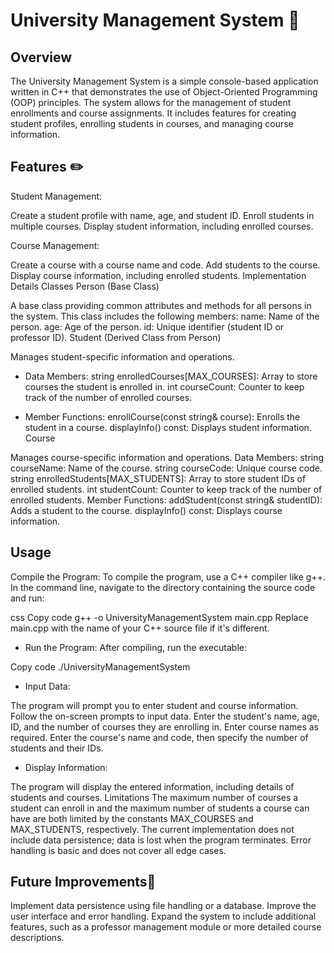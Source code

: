 # University Management System 🏫
## Overview
The University Management System is a simple console-based application written in C++ that demonstrates the use of Object-Oriented Programming (OOP) principles. The system allows for the management of student enrollments and course assignments. It includes features for creating student profiles, enrolling students in courses, and managing course information.

## Features ✏️
Student Management:

Create a student profile with name, age, and student ID.
Enroll students in multiple courses.
Display student information, including enrolled courses.

Course Management:

Create a course with a course name and code.
Add students to the course.
Display course information, including enrolled students.
Implementation Details
Classes
Person (Base Class)

A base class providing common attributes and methods for all persons in the system. This class includes the following members:
name: Name of the person.
age: Age of the person.
id: Unique identifier (student ID or professor ID).
Student (Derived Class from Person)

Manages student-specific information and operations.

* Data Members:
string enrolledCourses[MAX_COURSES]: Array to store courses the student is enrolled in.
int courseCount: Counter to keep track of the number of enrolled courses.

* Member Functions:
enrollCourse(const string& course): Enrolls the student in a course.
displayInfo() const: Displays student information.
Course

Manages course-specific information and operations.
Data Members:
string courseName: Name of the course.
string courseCode: Unique course code.
string enrolledStudents[MAX_STUDENTS]: Array to store student IDs of enrolled students.
int studentCount: Counter to keep track of the number of enrolled students.
Member Functions:
addStudent(const string& studentID): Adds a student to the course.
displayInfo() const: Displays course information.

## Usage 
Compile the Program:
To compile the program, use a C++ compiler like g++. In the command line, navigate to the directory containing the source code and run:

css
Copy code
g++ -o UniversityManagementSystem main.cpp
Replace main.cpp with the name of your C++ source file if it's different.

* Run the Program:
After compiling, run the executable:

Copy code
./UniversityManagementSystem

* Input Data:

The program will prompt you to enter student and course information. Follow the on-screen prompts to input data.
Enter the student's name, age, ID, and the number of courses they are enrolling in.
Enter course names as required.
Enter the course's name and code, then specify the number of students and their IDs.

* Display Information:

The program will display the entered information, including details of students and courses.
Limitations
The maximum number of courses a student can enroll in and the maximum number of students a course can have are both limited by the constants MAX_COURSES and MAX_STUDENTS, respectively.
The current implementation does not include data persistence; data is lost when the program terminates.
Error handling is basic and does not cover all edge cases.


## Future Improvements🌟
Implement data persistence using file handling or a database.
Improve the user interface and error handling.
Expand the system to include additional features, such as a professor management module or more detailed course descriptions.
